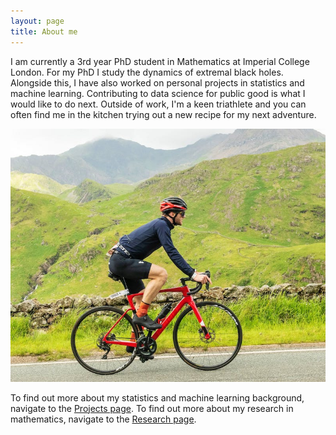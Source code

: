 ```yaml
---
layout: page
title: About me
---
```


I am currently a 3rd year PhD student in Mathematics at Imperial College London. For my PhD I study the dynamics of extremal black holes. Alongside this, I have also worked on personal projects in statistics and machine learning. Contributing to data science for public good is what I would like to do next. Outside of work, I'm a keen triathlete and you can often find me in the kitchen trying out a new recipe for my next adventure.

![Cycling at Snowman 2022](_images/picture.jpg)

To find out more about my statistics and machine learning background, navigate to the [Projects page](/projects). To find out more about my research in mathematics, navigate to the [Research page](/research).